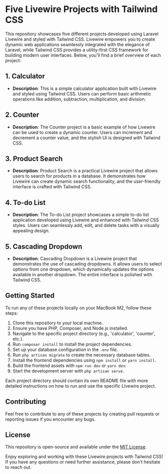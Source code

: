 # Five Livewire Projects with Tailwind CSS

This repository showcases five different projects developed using Laravel Livewire and styled with Tailwind CSS. Livewire empowers you to create dynamic web applications seamlessly integrated with the elegance of Laravel, while Tailwind CSS provides a utility-first CSS framework for building modern user interfaces. Below, you'll find a brief overview of each project:

## 1. Calculator

- **Description**: This is a simple calculator application built with Livewire and styled using Tailwind CSS. Users can perform basic arithmetic operations like addition, subtraction, multiplication, and division.

## 2. Counter

- **Description**: The Counter project is a basic example of how Livewire can be used to create a dynamic counter. Users can increment and decrement a counter value, and the stylish UI is designed with Tailwind CSS.

## 3. Product Search

- **Description**: Product Search is a practical Livewire project that allows users to search for products in a database. It demonstrates how Livewire can create dynamic search functionality, and the user-friendly interface is crafted with Tailwind CSS.

## 4. To-do List

- **Description**: The To-do List project showcases a simple to-do list application developed using Livewire and enhanced with Tailwind CSS styles. Users can seamlessly add, edit, and delete tasks with a visually appealing design.

## 5. Cascading Dropdown

- **Description**: Cascading Dropdown is a Livewire project that demonstrates the use of cascading dropdowns. It allows users to select options from one dropdown, which dynamically updates the options available in another dropdown. The entire interface is polished with Tailwind CSS.

## Getting Started

To run any of these projects locally on your MacBook M2, follow these steps:

1. Clone this repository to your local machine.
2. Ensure you have PHP, Composer, and Node.js installed.
3. Navigate to the specific project directory (e.g., 'calculator', 'counter', etc.).
4. Run `composer install` to install the project dependencies.
5. Set up your database configuration in the `.env` file.
6. Run `php artisan migrate` to create the necessary database tables.
7. Install the frontend dependencies using `npm install` or `yarn install`.
8. Build the frontend assets with `npm run dev` or `yarn dev`.
9. Start the development server with `php artisan serve`.

Each project directory should contain its own README file with more detailed instructions on how to run and use the specific Livewire project.

## Contributing

Feel free to contribute to any of these projects by creating pull requests or reporting issues if you encounter any bugs.

## License

This repository is open-source and available under the [MIT License](LICENSE).

Enjoy exploring and working with these Livewire projects with Tailwind CSS! If you have any questions or need further assistance, please don't hesitate to reach out.

